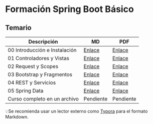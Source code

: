 # Formación Spring Boot Básico

## Temario

| Descripción                   | MD                                                | PDF                                                 |
| ----------------------------- | ------------------------------------------------- | --------------------------------------------------- |
| 00 Introducción e Instalación | [Enlace](docs/md/00-Intro.md)  | [Enlace](docs/pdf/00-Intro.pdf)  |
| 01 Controladores y Vistas  | [Enlace](docs/md/01-ControladoresVistas.md) | [Enlace](docs/pdf/01-ControladoresVistas.pdf) |
| 02 Request y Scopes           | [Enlace](docs/md/02-Scopes.md)          | [Enlace](docs/pdf/02-Scopes.pdf)          |
| 03 Bootstrap y Fragmentos | [Enlace](docs/md/03-Bootstrap.md)                 | [Enlace](docs/pdf/03-Bootstrap.pdf)                 |
| 04 REST y Servicios           | [Enlace](docs/md/04-Rest.md)                      | [Enlace](docs/pdf/04-Rest.pdf)                      |
| 05 Spring Data                | [Enlace](docs/md/05-SpringData.md)                | [Enlace](docs/pdf/05-SpringData.pdf)                |
| Curso completo en un archivo | Pendiente | Pendiente |

💡Se recomienda usar un lector externo como [Typora](https://download.typora.io/windows/typora-update-x64-1117.exe) para el formato Markdown.
